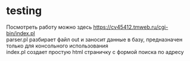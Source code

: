# testing
Посмотреть работу можно здесь https://cv45412.tmweb.ru/cgi-bin/index.pl
<br>
parser.pl разбирает файл out и заносит данные в базу, предназначен только для консольного использования
<br>
index.pl создает простую html страничку с формой поиска по адресу

